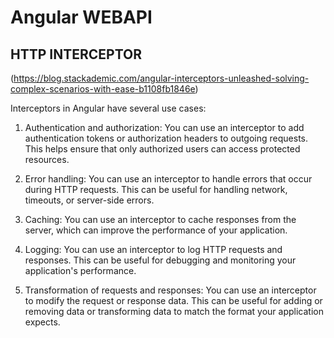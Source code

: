 # Angular WEBAPI

## HTTP INTERCEPTOR

(https://blog.stackademic.com/angular-interceptors-unleashed-solving-complex-scenarios-with-ease-b1108fb1846e)

Interceptors in Angular have several use cases:

1. Authentication and authorization: You can use an interceptor to add authentication tokens or authorization headers to outgoing requests. This helps ensure that only authorized users can access protected resources.

2. Error handling: You can use an interceptor to handle errors that occur during HTTP requests. This can be useful for handling network, timeouts, or server-side errors.

3. Caching: You can use an interceptor to cache responses from the server, which can improve the performance of your application.

4. Logging: You can use an interceptor to log HTTP requests and responses. This can be useful for debugging and monitoring your application's performance.

5. Transformation of requests and responses: You can use an interceptor to modify the request or response data. This can be useful for adding or removing data or transforming data to match the format your application expects.
